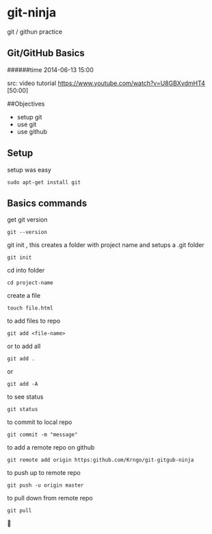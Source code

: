 git-ninja
=========

git / githun practice

Git/GitHub Basics
------------------------------------
######time 2014-06-13 15:00

src: video tutorial https://www.youtube.com/watch?v=U8GBXvdmHT4 [50:00]


##Objectives
- setup git
- use git
- use github


Setup
-------
setup was easy 

    sudo apt-get install git

Basics commands
------
get git version

    git --version

git init <project-name>, this creates a folder with project name and setups a .git folder

    git init

cd into folder

    cd project-name
    
create a file

    touch file.html

to add files to repo 

    git add <file-name>
    
or to add all

    git add .
    
or 

    git add -A

    
to see status

    git status
    
to commit to local repo

    git commit -m "message"
    
to add a remote repo on github
    
    git remote add origin https:github.com/Krngo/git-gitgub-ninja
    
to push up to remote repo

    git push -u origin master
    
to pull down from remote repo

    git pull
    
:frog:
